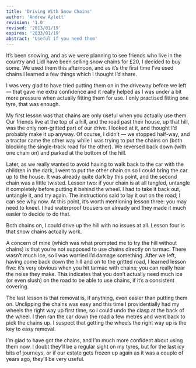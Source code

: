 ```yaml
---
title: 'Driving With Snow Chains'
author: 'Andrew Aylett'
revision: '1.0'
revised: '2013/01/19'
expires: '2033/01/19'
abstract: 'Useful if you need them'
---
```


It’s been snowing, and as we were planning to see friends who live in the country and Lidl have been selling snow chains for £20, I decided to buy some.  We used them this afternoon, and as it’s the first time I’ve used chains I learned a few things which I thought I’d share.

I was very glad to have tried putting them on in the driveway before we left — that gave me extra confidence and it really helped as I was under a bit more pressure when actually fitting them for use.  I only practised fitting one tyre, that was enough.

My first lesson was that chains are only useful when you actually use them.  Our friends live at the top of a hill, and the road past their house, up that hill, was the only non-gritted part of our drive.  I looked at it, and thought I’d probably make it up anyway.  Of course, I didn’t — we stopped half-way, and a tractor came the other way while I was trying to put the chains on (both blocking the single-track road for the other).  We reversed back down (with one chain on) and parked at the bottom of the hill.

Later, as we really wanted to avoid having to walk back to the car with the children in the dark, I went to put the other chain on so I could bring the car up to the house.  It was already quite dark by this point, and the second chain was a little twisted.  Lesson two: if your chain is at all tangled, untangle it completely before putting it behind the wheel.  I had to take it back out, untangle it, and try again.  The instructions said to lay it out on the road; I can see why now.  At this point, it’s worth mentioning lesson three: you may need to kneel.  I had waterproof trousers on already and they made it much easier to decide to do that.

Both chains on, I could drive up the hill with no issues at all.  Lesson four is that snow chains actually work.

A concern of mine (which was what prompted me to try the hill without chains) is that you’re not supposed to use chains directly on tarmac.  There wasn’t much ice, so I was worried I’d damage something.  After we left, having come back down the hill and on to the gritted road, I learned lesson five: it’s very obvious when you hit tarmac with chains; you can really hear the noise they make.  This indicates that you don’t actually need much ice (or even slush) on the road to be able to use chains, if it’s a consistent covering.

The last lesson is that removal is, if anything, even easier than putting them on.  Unclipping the chains was easy and this time I providentially had my wheels the right way up first time, so I could undo the clasp at the back of the wheel.  I then ran the car down the road a few metres and went back to pick the chains up.  I suspect that getting the wheels the right way up is the key to easy removal.

I’m glad to have got the chains, and I’m much more confident about using them now.  I doubt they’ll be a regular sight on my tyres, but for the last icy bits of journeys, or if our estate gets frozen up again as it was a couple of years ago, they’ll be very useful.
